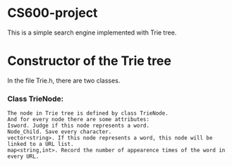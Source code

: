 # CS600-project
  This is a simple search engine implemented with Trie tree.
# Constructor of the Trie tree
  In the file Trie.h, there are two classes.
### Class TrieNode:
    The node in Trie tree is defined by class TrieNode. 
    And for every node there are some attributes: 
    Isword. Judge if this node represents a word. 
    Node_Child. Save every character. 
    vector<string>. If this node represents a word, this node will be linked to a URL list. 
    map<string,int>. Record the number of appearence times of the word in every URL. 
